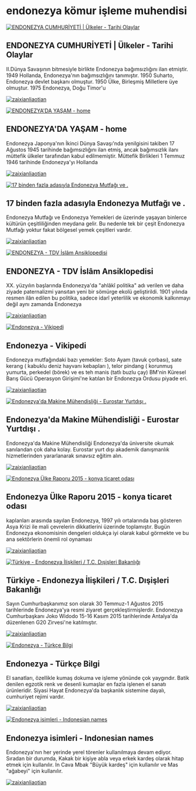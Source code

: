 # endonezya kömur işleme muhendisi
<a href="https://mnn.zoosnet.net/LR/Chatpre.aspx?id=MNN94995150&p=https://topgrinding.com/" target="_blank">![ENDONEZYA CUMHURİYETİ | Ülkeler - Tarihi Olaylar](https://github.com/technlg/images/blob/main/46.jpg)</a>
## ENDONEZYA CUMHURİYETİ | Ülkeler - Tarihi Olaylar
II.Dünya Savaşının bitmesiyle birlikte Endonezya bağımsızlığını ilan etmiştir. 1949 Hollanda, Endonezya'nın bağımsızlığını tanımıştır. 1950 Suharto, Endonezya devlet başkanı olmuştur. 1950 Ülke, Birleşmiş Milletlere üye olmuştur. 1975 Endonezya, Doğu Timor'u 
<a href="https://mnn.zoosnet.net/LR/Chatpre.aspx?id=MNN94995150&p=https://topgrinding.com/" target="_blank"><img src="https://github.com/technlg/images/raw/main/chat11.jpg" alt="zaixianliaotian"/></a><a href="//whatsapp.shibangsoft.com/WhatsApp.php" ><img src="https://github.com/technlg/images/raw/main/chat11.png" alt=""></a>
<a href="https://mnn.zoosnet.net/LR/Chatpre.aspx?id=MNN94995150&p=https://topgrinding.com/" target="_blank">![ENDONEZYA'DA YAŞAM - home](https://github.com/technlg/images/blob/main/24.jpg)</a>
## ENDONEZYA'DA YAŞAM - home
Endonezya Japonya'nın İkinci Dünya Savaşı'nda yenilgisini takiben 17 Ağustos 1945 tarihinde bağımsızlığını ilan etmiş, ancak bağımsızlık ilanı müttefik ülkeler tarafından kabul edilmemiştir. Müttefik Birlikleri 1 Temmuz 1946 tarihinde Endonezya'yı Hollanda
<a href="https://mnn.zoosnet.net/LR/Chatpre.aspx?id=MNN94995150&p=https://topgrinding.com/" target="_blank"><img src="https://github.com/technlg/images/raw/main/chat11.jpg" alt="zaixianliaotian"/></a><a href="//whatsapp.shibangsoft.com/WhatsApp.php" ><img src="https://github.com/technlg/images/raw/main/chat11.png" alt=""></a>
<a href="https://mnn.zoosnet.net/LR/Chatpre.aspx?id=MNN94995150&p=https://topgrinding.com/" target="_blank">![17 binden fazla adasıyla Endonezya Mutfağı ve .](https://github.com/technlg/images/blob/main/19.jpg)</a>
## 17 binden fazla adasıyla Endonezya Mutfağı ve .
Endonezya Mutfağı ve Endonezya Yemekleri de üzerinde yaşayan binlerce kültürün çeşitliliğinden meydana gelir. Bu nedenle tek bir çeşit Endonezya Mutfağı yoktur fakat bölgesel yemek çeşitleri vardır.
<a href="https://mnn.zoosnet.net/LR/Chatpre.aspx?id=MNN94995150&p=https://topgrinding.com/" target="_blank"><img src="https://github.com/technlg/images/raw/main/chat11.jpg" alt="zaixianliaotian"/></a><a href="//whatsapp.shibangsoft.com/WhatsApp.php" ><img src="https://github.com/technlg/images/raw/main/chat11.png" alt=""></a>
<a href="https://mnn.zoosnet.net/LR/Chatpre.aspx?id=MNN94995150&p=https://topgrinding.com/" target="_blank">![ENDONEZYA - TDV İslâm Ansiklopedisi](https://github.com/technlg/images/blob/main/63.jpg)</a>
## ENDONEZYA - TDV İslâm Ansiklopedisi
XX. yüzyılın başlarında Endonezya'da "ahlâkî politika" adı verilen ve daha ziyade paternalizmi yansıtan yeni bir sömürge ekolü geliştirildi. 1901 yılında resmen ilân edilen bu politika, sadece idarî yeterlilik ve ekonomik kalkınmayı değil aynı zamanda Endonezya
<a href="https://mnn.zoosnet.net/LR/Chatpre.aspx?id=MNN94995150&p=https://topgrinding.com/" target="_blank"><img src="https://github.com/technlg/images/raw/main/chat11.jpg" alt="zaixianliaotian"/></a><a href="//whatsapp.shibangsoft.com/WhatsApp.php" ><img src="https://github.com/technlg/images/raw/main/chat11.png" alt=""></a>
<a href="https://mnn.zoosnet.net/LR/Chatpre.aspx?id=MNN94995150&p=https://topgrinding.com/" target="_blank">![Endonezya - Vikipedi](https://github.com/technlg/images/blob/main/46.jpg)</a>
## Endonezya - Vikipedi
Endonezya mutfağındaki bazı yemekler: Soto Ayam (tavuk çorbası), sate kerang ( kabuklu deniz hayvanı kebapları ), telor pindang ( korunmuş yumurta, perkedel (börek) ve es teh manis (tatlı buzlu çay) BM'nin Küresel Barış Gücü Operasyon Girişimi'ne katılan bir Endonezya Ordusu piyade eri.
<a href="https://mnn.zoosnet.net/LR/Chatpre.aspx?id=MNN94995150&p=https://topgrinding.com/" target="_blank"><img src="https://github.com/technlg/images/raw/main/chat11.jpg" alt="zaixianliaotian"/></a><a href="//whatsapp.shibangsoft.com/WhatsApp.php" ><img src="https://github.com/technlg/images/raw/main/chat11.png" alt=""></a>
<a href="https://mnn.zoosnet.net/LR/Chatpre.aspx?id=MNN94995150&p=https://topgrinding.com/" target="_blank">![Endonezya'da Makine Mühendisliği - Eurostar Yurtdışı .](https://github.com/technlg/images/blob/main/46.jpg)</a>
## Endonezya'da Makine Mühendisliği - Eurostar Yurtdışı .
Endonezya'da Makine Mühendisliği Endonezya'da üniversite okumak sanılandan çok daha kolay. Eurostar yurt dışı akademik danışmanlık hizmetlerinden yararlanarak sınavsız eğitim alın.
<a href="https://mnn.zoosnet.net/LR/Chatpre.aspx?id=MNN94995150&p=https://topgrinding.com/" target="_blank"><img src="https://github.com/technlg/images/raw/main/chat11.jpg" alt="zaixianliaotian"/></a><a href="//whatsapp.shibangsoft.com/WhatsApp.php" ><img src="https://github.com/technlg/images/raw/main/chat11.png" alt=""></a>
<a href="https://mnn.zoosnet.net/LR/Chatpre.aspx?id=MNN94995150&p=https://topgrinding.com/" target="_blank">![Endonezya Ülke Raporu 2015 - konya ticaret odası](https://github.com/technlg/images/blob/main/22.jpg)</a>
## Endonezya Ülke Raporu 2015 - konya ticaret odası
kaplanları arasında sayılan Endonezya, 1997 yılı ortalarında baş gösteren Asya Krizi ile mali çevrelerin dikkatlerini üzerinde toplamıştır. Bugün Endonezya ekonomisinin dengeleri oldukça iyi olarak kabul görmekte ve bu ana sektörlerin önemli rol oynaması
<a href="https://mnn.zoosnet.net/LR/Chatpre.aspx?id=MNN94995150&p=https://topgrinding.com/" target="_blank"><img src="https://github.com/technlg/images/raw/main/chat11.jpg" alt="zaixianliaotian"/></a><a href="//whatsapp.shibangsoft.com/WhatsApp.php" ><img src="https://github.com/technlg/images/raw/main/chat11.png" alt=""></a>
<a href="https://mnn.zoosnet.net/LR/Chatpre.aspx?id=MNN94995150&p=https://topgrinding.com/" target="_blank">![Türkiye - Endonezya İlişkileri / T.C. Dışişleri Bakanlığı](https://github.com/technlg/images/blob/main/23.jpg)</a>
## Türkiye - Endonezya İlişkileri / T.C. Dışişleri Bakanlığı
Sayın Cumhurbaşkanımız son olarak 30 Temmuz-1 Ağustos 2015 tarihlerinde Endonezya'ya resmi ziyaret gerçekleştirmişlerdir. Endonezya Cumhurbaşkanı Joko Widodo 15-16 Kasım 2015 tarihlerinde Antalya'da düzenlenen G20 Zirvesi'ne katılmıştır.
<a href="https://mnn.zoosnet.net/LR/Chatpre.aspx?id=MNN94995150&p=https://topgrinding.com/" target="_blank"><img src="https://github.com/technlg/images/raw/main/chat11.jpg" alt="zaixianliaotian"/></a><a href="//whatsapp.shibangsoft.com/WhatsApp.php" ><img src="https://github.com/technlg/images/raw/main/chat11.png" alt=""></a>
<a href="https://mnn.zoosnet.net/LR/Chatpre.aspx?id=MNN94995150&p=https://topgrinding.com/" target="_blank">![Endonezya - Türkçe Bilgi](https://github.com/technlg/images/blob/main/64.jpg)</a>
## Endonezya - Türkçe Bilgi
El sanatları, özellikle kumaş dokuma ve işleme yönünde çok yaygındır. Batik denilen egzotik renk ve desenli kumaşlar en fazla işlenen el sanatı ürünleridir. Siyasi Hayat Endonezya'da başkanlık sistemine dayalı, cumhuriyet rejimi vardır.
<a href="https://mnn.zoosnet.net/LR/Chatpre.aspx?id=MNN94995150&p=https://topgrinding.com/" target="_blank"><img src="https://github.com/technlg/images/raw/main/chat11.jpg" alt="zaixianliaotian"/></a><a href="//whatsapp.shibangsoft.com/WhatsApp.php" ><img src="https://github.com/technlg/images/raw/main/chat11.png" alt=""></a>
<a href="https://mnn.zoosnet.net/LR/Chatpre.aspx?id=MNN94995150&p=https://topgrinding.com/" target="_blank">![Endonezya isimleri - Indonesian names](https://github.com/technlg/images/blob/main/64.jpg)</a>
## Endonezya isimleri - Indonesian names
Endonezya'nın her yerinde yerel törenler kullanılmaya devam ediyor. Sıradan bir durumda, Kakak bir kişiye abla veya erkek kardeş olarak hitap etmek için kullanılır. In Cava Mbak "Büyük kardeş" için kullanılır ve Mas "ağabeyi" için kullanılır.
<a href="https://mnn.zoosnet.net/LR/Chatpre.aspx?id=MNN94995150&p=https://topgrinding.com/" target="_blank"><img src="https://github.com/technlg/images/raw/main/chat11.jpg" alt="zaixianliaotian"/></a><a href="//whatsapp.shibangsoft.com/WhatsApp.php" ><img src="https://github.com/technlg/images/raw/main/chat11.png" alt=""></a>
